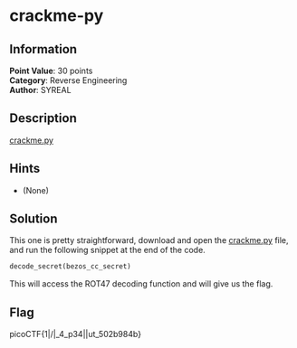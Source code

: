 # crackme-py

## Information

**Point Value**: 30 points  
**Category**: Reverse Engineering  
**Author**: SYREAL

## Description

[crackme.py](./crackme.py)

## Hints

- (None)

## Solution

This one is pretty straightforward, download and open the [crackme.py](./crackme.py) file, and run the following snippet at the end of the code.

```py
decode_secret(bezos_cc_secret)
```

This will access the ROT47 decoding function and will give us the flag.

## Flag

picoCTF{1|\/|\_4_p34|\|ut_502b984b}
